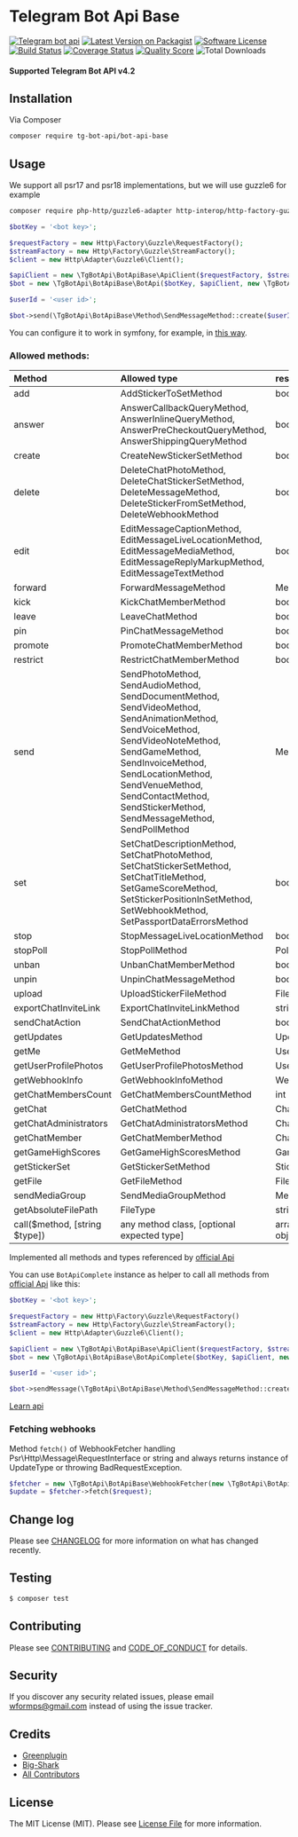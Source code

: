 # Telegram Bot Api Base

[![Telegram bot api][ico-bot-api]][link-bot-api]
[![Latest Version on Packagist][ico-version]][link-packagist]
[![Software License][ico-license]](LICENSE.md)
[![Build Status][ico-travis]][link-travis]
[![Coverage Status][ico-scrutinizer]][link-scrutinizer]
[![Quality Score][ico-code-quality]][link-code-quality]
![Total Downloads][ico-php-v]

#### Supported Telegram Bot API v4.2

## Installation

Via Composer

``` bash
composer require tg-bot-api/bot-api-base
```

## Usage

We support all psr17 and psr18 implementations, but we will use guzzle6 for example
```bash
composer require php-http/guzzle6-adapter http-interop/http-factory-guzzle
```

```php
$botKey = '<bot key>';

$requestFactory = new Http\Factory\Guzzle\RequestFactory();
$streamFactory = new Http\Factory\Guzzle\StreamFactory();
$client = new Http\Adapter\Guzzle6\Client();

$apiClient = new \TgBotApi\BotApiBase\ApiClient($requestFactory, $streamFactory, $client);
$bot = new \TgBotApi\BotApiBase\BotApi($botKey, $apiClient, new \TgBotApi\BotApiBase\BotApi\BotApiNormalizer());

$userId = '<user id>';

$bot->send(\TgBotApi\BotApiBase\Method\SendMessageMethod::create($userId, 'Hi'));
```

You can configure it to work in symfony, for example, in [this way](https://gist.github.com/greenplugin/09179bee606aa01b1ee00d049ab78fc4).

### Allowed methods:

|Method|Allowed type|response|
|:--|:--|:--|
|add|AddStickerToSetMethod|bool|
|answer|AnswerCallbackQueryMethod, AnswerInlineQueryMethod, AnswerPreCheckoutQueryMethod, AnswerShippingQueryMethod|bool|
|create|CreateNewStickerSetMethod|bool|
|delete|DeleteChatPhotoMethod, DeleteChatStickerSetMethod, DeleteMessageMethod, DeleteStickerFromSetMethod, DeleteWebhookMethod|bool|
|edit|EditMessageCaptionMethod, EditMessageLiveLocationMethod, EditMessageMediaMethod, EditMessageReplyMarkupMethod, EditMessageTextMethod|bool|
|forward|ForwardMessageMethod|MessageType|
|kick|KickChatMemberMethod|bool|
|leave|LeaveChatMethod|bool|
|pin|PinChatMessageMethod|bool|
|promote|PromoteChatMemberMethod|bool|
|restrict|RestrictChatMemberMethod|bool|
|send|SendPhotoMethod, SendAudioMethod, SendDocumentMethod, SendVideoMethod, SendAnimationMethod, SendVoiceMethod, SendVideoNoteMethod, SendGameMethod, SendInvoiceMethod, SendLocationMethod, SendVenueMethod, SendContactMethod, SendStickerMethod, SendMessageMethod, SendPollMethod|MessageType|
|set|SetChatDescriptionMethod, SetChatPhotoMethod, SetChatStickerSetMethod, SetChatTitleMethod, SetGameScoreMethod, SetStickerPositionInSetMethod, SetWebhookMethod, SetPassportDataErrorsMethod|bool|
|stop|StopMessageLiveLocationMethod|bool|
|stopPoll|StopPollMethod|Poll|
|unban|UnbanChatMemberMethod|bool|
|unpin|UnpinChatMessageMethod|bool|
|upload|UploadStickerFileMethod|FileType|
|exportChatInviteLink|ExportChatInviteLinkMethod|string|
|sendChatAction|SendChatActionMethod|bool|
|getUpdates|GetUpdatesMethod|UpdateType[]|
|getMe|GetMeMethod|UserType|
|getUserProfilePhotos|GetUserProfilePhotosMethod|UserProfilePhotosType|
|getWebhookInfo|GetWebhookInfoMethod|WebhookInfoType|
|getChatMembersCount|GetChatMembersCountMethod|int|
|getChat|GetChatMethod|ChatType|
|getChatAdministrators|GetChatAdministratorsMethod|ChatMemberType[]|
|getChatMember|GetChatMemberMethod|ChatMemberType|
|getGameHighScores|GetGameHighScoresMethod|GameHighScoreType[]|
|getStickerSet|GetStickerSetMethod|StickerSetType|
|getFile|GetFileMethod|FileType|
|sendMediaGroup|SendMediaGroupMethod|MessageType[]|
|getAbsoluteFilePath|FileType|string|
|call($method, [string $type])|any method class, [optional expected type]|array or excepted type object|

Implemented all methods and types referenced by [official Api](https://core.telegram.org/bots/api)

You can use  `BotApiComplete` instance as helper to call 
all methods from [official Api](https://core.telegram.org/bots/api) like this:

```php
$botKey = '<bot key>';

$requestFactory = new Http\Factory\Guzzle\RequestFactory()
$streamFactory = new Http\Factory\Guzzle\StreamFactory();
$client = new Http\Adapter\Guzzle6\Client();

$apiClient = new \TgBotApi\BotApiBase\ApiClient($requestFactory, $streamFactory, $client);
$bot = new \TgBotApi\BotApiBase\BotApiComplete($botKey, $apiClient, new \TgBotApi\BotApiBase\BotApi\BotApiNormalizer());

$userId = '<user id>';

$bot->sendMessage(\TgBotApi\BotApiBase\Method\SendMessageMethod::create($userId, 'Hi'));
```
[Learn api](https://tg-bot-api.github.io/bot-api-base/api/)
### Fetching webhooks

Method `fetch()` of WebhookFetcher handling Psr\Http\Message\RequestInterface or string and always returns instance of UpdateType or throwing BadRequestException.

```php
$fetcher = new \TgBotApi\BotApiBase\WebhookFetcher(new \TgBotApi\BotApiBase\BotApiNormalizer());
$update = $fetcher->fetch($request);
```

## Change log

Please see [CHANGELOG](CHANGELOG.md) for more information on what has changed recently.

## Testing

``` bash
$ composer test
```

## Contributing

Please see [CONTRIBUTING](CONTRIBUTING.md) and [CODE_OF_CONDUCT](CODE_OF_CONDUCT.md) for details.

## Security

If you discover any security related issues, please email wformps@gmail.com instead of using the issue tracker.

## Credits

- [Greenplugin][link-author-1]
- [Big-Shark][link-author-2]
- [All Contributors][link-contributors]

## License

The MIT License (MIT). Please see [License File](LICENSE.md) for more information.

[ico-php-v]: https://img.shields.io/travis/php-v/tg-bot-api/bot-api-base.svg?style=flat-square
[ico-bot-api]: https://img.shields.io/badge/Bot%20API-4.2-blue.svg?style=flat-square
[ico-version]: https://img.shields.io/packagist/v/tg-bot-api/bot-api-base.svg?style=flat-square
[ico-license]: https://img.shields.io/badge/license-MIT-brightgreen.svg?style=flat-square
[ico-travis]: https://img.shields.io/travis/tg-bot-api/bot-api-base/master.svg?style=flat-square
[ico-scrutinizer]: https://img.shields.io/scrutinizer/coverage/g/tg-bot-api/bot-api-base.svg?style=flat-square
[ico-code-quality]: https://img.shields.io/scrutinizer/g/tg-bot-api/bot-api-base.svg?style=flat-square
[ico-downloads]: https://img.shields.io/packagist/dt/tg-bot-api/bot-api-base.svg?style=flat-square
[ico-last-commit]: https://img.shields.io/github/last-commit/tg-bot-api/bot-api-base.svg?style=flat-square

[link-bot-api]: https://core.telegram.org/bots/api
[link-packagist]: https://packagist.org/packages/tg-bot-api/bot-api-base
[link-travis]: https://travis-ci.org/tg-bot-api/bot-api-base
[link-scrutinizer]: https://scrutinizer-ci.com/g/tg-bot-api/bot-api-base/code-structure
[link-code-quality]: https://scrutinizer-ci.com/g/tg-bot-api/bot-api-base
[link-downloads]: https://packagist.org/packages/tg-bot-api/bot-api-base
[link-author-1]: https://github.com/greenplugin
[link-author-2]: https://github.com/Big-Shark
[link-contributors]: ../../contributors
